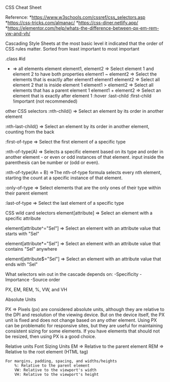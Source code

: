 CSS Cheat Sheet

Reference:
*https://www.w3schools.com/cssref/css_selectors.asp
*https://css-tricks.com/almanac/
*https://css-diner.netlify.app/
*https://elementor.com/help/whats-the-difference-between-px-em-rem-vw-and-vh/

Cascading Style Sheets at the most basic level it indicated that the order of CSS rules matter. Sorted from least important to most important

.class
#id
* => all elements
element
element1, element2 => Select element 1 and element 2 to have both properties
element1 ~ element2 => Select the elements that is exactly after element1
element1 element2 => Select all element 2 that is inside element 1
element1 > element2 => Select all elements that has a parent element 1
element1 + element2 => Select an element that is exactly after element 1
:hover
:last-child
:first-child
!important (not recommended)


other CSS selectors
:nth-child() => Select an element by its order in another element

:nth-last-child() => Select an element by its order in another element, counting from the back

:first-of-type => Select the first element of a specific type

:nth-of-type(A) => Selects a specific element based on its type and order in another element - or even or odd instances of that element. input inside the parenthesis can be number or (odd or even).

:nth-of-type(An + B) =>The nth-of-type formula selects every nth element, starting the count at a specific instance of that element.

:only-of-type => Select elements that are the only ones of their type within their parent element

:last-of-type => Select the last element of a specific type

CSS wild card selectors
element[attribute] => Select an element with a specific attribute

element[attribute^="Sel"] => Select an element with an attribute value that starts with "Sel"

element[attribute*="Sel"] => Select an element with an attribute value that contains "Sel" anywhere

element[attribute$="Sel"] => Select an element with an attribute value that ends with "Sel"


What selectors win out in the cascade depends on:
-Specificity
-Importance
-Source order

PX, EM, REM, %, VW, and VH

Absolute Units

PX =>  Pixels (px) are considered absolute units, although they are relative to the DPI and resolution of the viewing device. But on the device itself, the PX unit is fixed and does not change based on any other element. Using PX can be problematic for responsive sites, but they are useful for maintaining consistent sizing for some elements. If you have elements that should not be resized, then using PX is a good choice.

Relative units
    Font Sizing Units
        EM => Relative to the parent element
        REM => Relative to the root element (HTML tag)
    
    For margins, padding, spacing, and widths/heights
        %: Relative to the parent element
        VW: Relative to the viewport's width
        VH: Relative to the viewport's height

